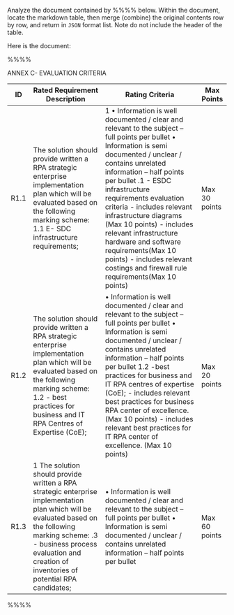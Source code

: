Analyze the document contained by %%%% below. Within the document, locate the markdown table, then merge (combine) the original contents row by row, and return in `JSON` format list. Note do not include the header of the table. 

Here is the document:

%%%%

ANNEX C- EVALUATION CRITERIA 
 
| ID   | Rated Requirement Description                                                                                                                                                                                                                           | Rating Criteria                                                                                                                                                                                                                                                                                                                                                                                                                                                                                                 | Max Points    |
|------|---------------------------------------------------------------------------------------------------------------------------------------------------------------------------------------------------------------------------------------------------------|-----------------------------------------------------------------------------------------------------------------------------------------------------------------------------------------------------------------------------------------------------------------------------------------------------------------------------------------------------------------------------------------------------------------------------------------------------------------------------------------------------------------|---------------|
| R1.1 | The solution should provide written a  RPA strategic enterprise    implementation plan which will be  evaluated based on the following  marking scheme:   1.1 E- SDC infrastructure requirements;                                                       | 1 •  Information is well  documented / clear and  relevant to the subject – full  points per bullet  •  Information is semi  documented / unclear /  contains unrelated  information – half points per  bullet  .1 - ESDC infrastructure  requirements evaluation criteria   - includes relevant infrastructure  diagrams (Max 10 points)  - includes relevant infrastructure  hardware and software  requirements(Max 10 points)  - includes relevant costings and  firewall rule requirements(Max 10  points) | Max 30 points |
| R1.2 | The solution should provide written a  RPA strategic enterprise    implementation plan which will be  evaluated based on the following  marking scheme:   1.2 - best practices for business and IT  RPA Centres of Expertise (CoE);                     | •  Information is well  documented / clear and  relevant to the subject – full  points per bullet  •  Information is semi  documented / unclear /  contains unrelated  information – half points per  bullet    1.2 -best practices for business  and IT RPA centres of expertise  (CoE);   - includes relevant best practices  for business RPA center of  excellence. (Max 10 points)  - includes relevant best practices  for IT RPA center of excellence.  (Max 10 points)                                  | Max 20 points |
| R1.3 | 1 The solution should provide written a  RPA strategic enterprise    implementation plan which will be  evaluated based on the following  marking scheme:   .3 - business process evaluation and  creation of inventories of potential  RPA candidates; | •  Information is well  documented / clear and  relevant to the subject – full  points per bullet  •  Information is semi  documented / unclear /  contains unrelated  information – half points per  bullet   | Max 60 points |
 
%%%%
